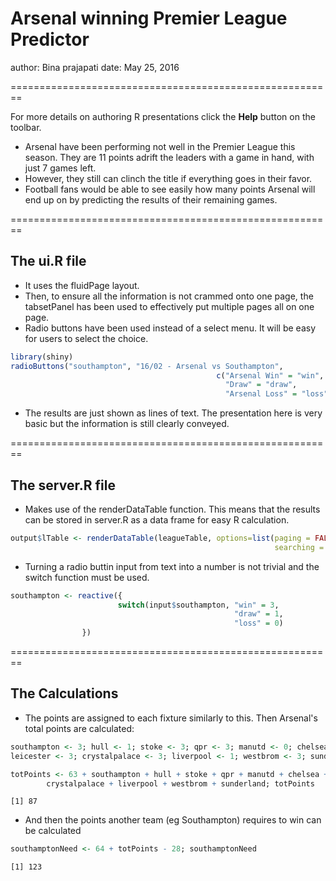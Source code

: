 Arsenal winning Premier League Predictor
========================================================
author: Bina prajapati
date: May 25, 2016

========================================================

For more details on authoring R presentations click the
**Help** button on the toolbar.

* Arsenal have been performing not well in the Premier League this season. They are 11 points adrift the leaders with a game in hand, with just 7 games left.
* However, they still can clinch the title if everything goes in their favor.
* Football fans would be able to see easily how many points Arsenal will end up on by predicting the results of their remaining games.

========================================================

## The ui.R file

* It uses the fluidPage layout.
* Then, to ensure all the information is not crammed onto one page, the tabsetPanel has been used to effectively put multiple pages all on one page.
* Radio buttons have been used instead of a select menu. It will be easy for users to select the choice.


```r
library(shiny)
radioButtons("southampton", "16/02 - Arsenal vs Southampton",
                                              c("Arsenal Win" = "win",
                                                "Draw" = "draw",
                                                "Arsenal Loss" = "loss"), inline=TRUE)
```

* The results are just shown as lines of text. The presentation here is very basic but the information is still clearly conveyed.

========================================================

## The server.R file

* Makes use of the renderDataTable function. This means that the results can be stored in server.R as a data frame for easy R calculation.


```r
output$lTable <- renderDataTable(leagueTable, options=list(paging = FALSE, 
                                                           searching = FALSE))
```

* Turning a radio buttin input from text into a number is not trivial and the switch function must be used.


```r
southampton <- reactive({
                        switch(input$southampton, "win" = 3, 
                                                  "draw" = 1, 
                                                  "loss" = 0)
                })
```

========================================================
## The Calculations

* The points are assigned to each fixture similarly to this. Then Arsenal's total points are calculated:

```r
southampton <- 3; hull <- 1; stoke <- 3; qpr <- 3; manutd <- 0; chelsea <- 1; 
leicester <- 3; crystalpalace <- 3; liverpool <- 1; westbrom <- 3; sunderland <- 3
```


```r
totPoints <- 63 + southampton + hull + stoke + qpr + manutd + chelsea + leicester + 
        crystalpalace + liverpool + westbrom + sunderland; totPoints
```

```
[1] 87
```
* And then the points another team (eg Southampton) requires to win can be calculated

```r
southamptonNeed <- 64 + totPoints - 28; southamptonNeed
```

```
[1] 123
```
